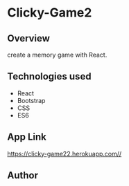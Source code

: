 # Clicky-Game2

## Overview 

create a memory game with React.


## Technologies used
- React
- Bootstrap
- CSS
- ES6

## App Link
https://clicky-game22.herokuapp.com//

## Author
